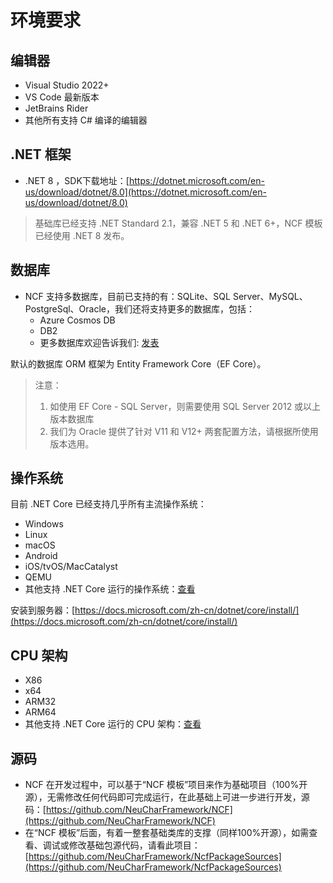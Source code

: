# 环境要求

## 编辑器
- Visual Studio 2022+
- VS Code 最新版本
- JetBrains Rider
- 其他所有支持 C# 编译的编辑器

## .NET 框架

- .NET 8 ，SDK下载地址：[https://dotnet.microsoft.com/en-us/download/dotnet/8.0](https://dotnet.microsoft.com/en-us/download/dotnet/8.0)
> 基础库已经支持 .NET Standard 2.1，兼容 .NET 5 和 .NET 6+，NCF 模板已经使用 .NET 8 发布。

## 数据库
- NCF 支持多数据库，目前已支持的有：SQLite、SQL Server、MySQL、PostgreSql、Oracle，我们还将支持更多的数据库，包括：
    - Azure Cosmos DB
    - DB2
    - 更多数据库欢迎告诉我们: [发表](https://github.com/NeuCharFramework/NCF/issues)

默认的数据库 ORM 框架为 Entity Framework Core（EF Core）。

> 注意：<br>
> 1. 如使用 EF Core - SQL Server，则需要使用 SQL Server 2012 或以上版本数据库<br>
> 2. 我们为 Oracle 提供了针对 V11 和 V12+ 两套配置方法，请根据所使用版本选用。

## 操作系统
目前 .NET Core 已经支持几乎所有主流操作系统：

- Windows
- Linux
- macOS
- Android
- iOS/tvOS/MacCatalyst
- QEMU
- 其他支持 .NET Core 运行的操作系统：[查看](https://github.com/dotnet/core/blob/main/release-notes/8.0/supported-os.md)

安装到服务器：[https://docs.microsoft.com/zh-cn/dotnet/core/install/](https://docs.microsoft.com/zh-cn/dotnet/core/install/)

## CPU 架构
- X86
- x64
- ARM32
- ARM64
- 其他支持 .NET Core 运行的 CPU 架构：[查看](https://github.com/dotnet/core/blob/main/release-notes/8.0/supported-os.md)

## 源码

- NCF 在开发过程中，可以基于“NCF 模板”项目来作为基础项目（100%开源），无需修改任何代码即可完成运行，在此基础上可进一步进行开发，源码：[https://github.com/NeuCharFramework/NCF](https://github.com/NeuCharFramework/NCF)
- 在“NCF 模板”后面，有着一整套基础类库的支撑（同样100%开源），如需查看、调试或修改基础包源代码，请看此项目：[https://github.com/NeuCharFramework/NcfPackageSources](https://github.com/NeuCharFramework/NcfPackageSources)


